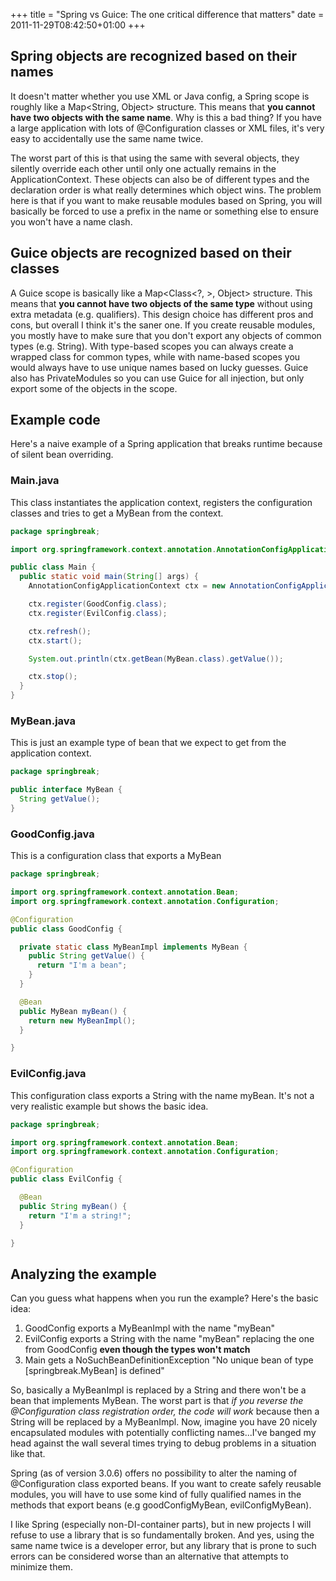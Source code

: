 +++
title = "Spring vs Guice: The one critical difference that matters"
date = 2011-11-29T08:42:50+01:00
+++

## Spring objects are recognized based on their names

It doesn't matter whether you use XML or Java config, a Spring scope is roughly like a Map\<String, Object\> structure. This means that **you cannot have two objects with the same name**. Why is this a bad thing? If you have a large application with lots of @Configuration classes or XML files, it's very easy to accidentally use the same name twice.

The worst part of this is that using the same with several objects, they silently override each other until only one actually remains in the ApplicationContext. These objects can also be of different types and the declaration order is what really determines which object wins. The problem here is that if you want to make reusable modules based on Spring, you will basically be forced to use a prefix in the name or something else to ensure you won't have a name clash.

## Guice objects are recognized based on their classes

A Guice scope is basically like a Map\<Class\<?, \>, Object\> structure. This means that **you cannot have two objects of the same type** without using extra metadata (e.g. qualifiers). This design choice has different pros and cons, but overall I think it's the saner one. If you create reusable modules, you mostly have to make sure that you don't export any objects of common types (e.g. String). With type-based scopes you can always create a wrapped class for common types, while with name-based scopes you would always have to use unique names based on lucky guesses. Guice also has PrivateModules so you can use Guice for all injection, but only export some of the objects in the scope.

## Example code

Here's a naive example of a Spring application that breaks runtime because of silent bean overriding.

### Main.java

This class instantiates the application context, registers the configuration classes and tries to get a MyBean from the context.

```java
package springbreak;

import org.springframework.context.annotation.AnnotationConfigApplicationContext;

public class Main {
  public static void main(String[] args) {
    AnnotationConfigApplicationContext ctx = new AnnotationConfigApplicationContext();

    ctx.register(GoodConfig.class);
    ctx.register(EvilConfig.class);

    ctx.refresh();
    ctx.start();

    System.out.println(ctx.getBean(MyBean.class).getValue());

    ctx.stop();
  }
}
```

### MyBean.java

This is just an example type of bean that we expect to get from the application context.

```java
package springbreak;

public interface MyBean {
  String getValue();
}
```

### GoodConfig.java

This is a configuration class that exports a MyBean

```java
package springbreak;

import org.springframework.context.annotation.Bean;
import org.springframework.context.annotation.Configuration;

@Configuration
public class GoodConfig {

  private static class MyBeanImpl implements MyBean {
    public String getValue() {
      return "I'm a bean";
    }
  }

  @Bean
  public MyBean myBean() {
    return new MyBeanImpl();
  }

}
```

### EvilConfig.java

This configuration class exports a String with the name myBean. It's not a very realistic example but shows the basic idea.

```java
package springbreak;

import org.springframework.context.annotation.Bean;
import org.springframework.context.annotation.Configuration;

@Configuration
public class EvilConfig {

  @Bean
  public String myBean() {
    return "I'm a string!";
  }

}
```

## Analyzing the example

Can you guess what happens when you run the example? Here's the basic idea:

1.  GoodConfig exports a MyBeanImpl with the name "myBean"
2.  EvilConfig exports a String with the name "myBean" replacing the one from GoodConfig **even though the types won't match**
3.  Main gets a NoSuchBeanDefinitionException "No unique bean of type [springbreak.MyBean] is defined"

So, basically a MyBeanImpl is replaced by a String and there won't be a bean that implements MyBean. The worst part is that _if you reverse the @Configuration class registration order, the code will work_ because then a String will be replaced by a MyBeanImpl. Now, imagine you have 20 nicely encapsulated modules with potentially conflicting names...I've banged my head against the wall several times trying to debug problems in a situation like that.

Spring (as of version 3.0.6) offers no possibility to alter the naming of @Configuration class exported beans. If you want to create safely reusable modules, you will have to use some kind of fully qualified names in the methods that export beans (e.g goodConfigMyBean, evilConfigMyBean).

I like Spring (especially non-DI-container parts), but in new projects I will refuse to use a library that is so fundamentally broken. And yes, using the same name twice is a developer error, but any library that is prone to such errors can be considered worse than an alternative that attempts to minimize them.
